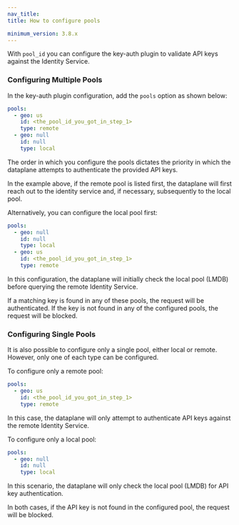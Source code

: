 ```yaml
---
nav_title: 
title: How to configure pools

minimum_version: 3.8.x
---
```



With `pool_id` you can configure the key-auth plugin to validate API keys against the Identity Service.

### Configuring Multiple Pools

In the key-auth plugin configuration, add the `pools` option as shown below:

```yaml
pools:
  - geo: us
    id: <the_pool_id_you_got_in_step_1>
    type: remote
  - geo: null
    id: null
    type: local
```

The order in which you configure the pools dictates the priority in which the dataplane attempts to authenticate the provided API keys.

In the example above, if the remote pool is listed first, the dataplane will first reach out to the identity service and, if necessary, subsequently to the local pool.

Alternatively, you can configure the local pool first:

```yaml
pools:
  - geo: null
    id: null
    type: local
  - geo: us
    id: <the_pool_id_you_got_in_step_1>
    type: remote
```

In this configuration, the dataplane will initially check the local pool (LMDB) before querying the remote Identity Service.

If a matching key is found in any of these pools, the request will be authenticated. If the key is not found in any of the configured pools, the request will be blocked.

### Configuring Single Pools

It is also possible to configure only a single pool, either local or remote. However, only one of each type can be configured.

To configure only a remote pool:

```yaml
pools:
  - geo: us
    id: <the_pool_id_you_got_in_step_1>
    type: remote
```

In this case, the dataplane will only attempt to authenticate API keys against the remote Identity Service.

To configure only a local pool:

```yaml
pools:
  - geo: null
    id: null
    type: local
```

In this scenario, the dataplane will only check the local pool (LMDB) for API key authentication.

In both cases, if the API key is not found in the configured pool, the request will be blocked.
